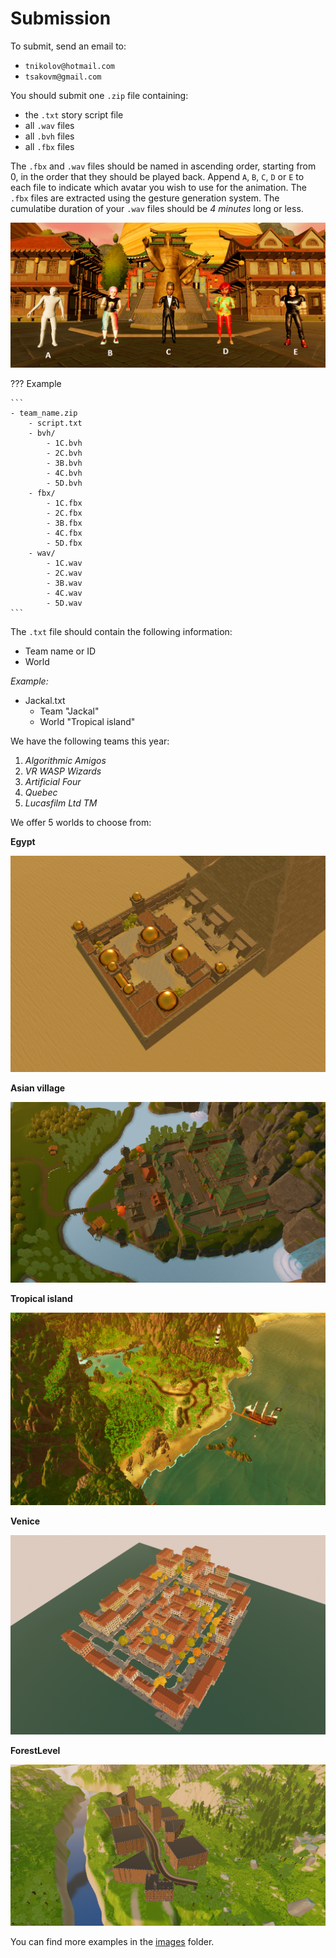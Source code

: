 # Submission
To submit, send an email to:

- `tnikolov@hotmail.com`
- `tsakovm@gmail.com`

You should submit one `.zip` file containing:

- the `.txt` story script file
- all `.wav` files
- all `.bvh` files
- all `.fbx` files

The `.fbx` and `.wav` files should be named in ascending order, starting from 0, in the order that they should be played back. Append `A`, `B`, `C`, `D` or `E` to each file to indicate which avatar you wish to use for the animation. The `.fbx` files are extracted using the gesture generation system. The cumulatibe duration of your `.wav` files should be *4 minutes* long or less.

![](./assets/images/avatars.png)

??? Example

    ```
    - team_name.zip
        - script.txt
        - bvh/
            - 1C.bvh
            - 2C.bvh
            - 3B.bvh
            - 4C.bvh
            - 5D.bvh
        - fbx/
            - 1C.fbx
            - 2C.fbx
            - 3B.fbx
            - 4C.fbx
            - 5D.fbx
        - wav/
            - 1C.wav
            - 2C.wav
            - 3B.wav
            - 4C.wav
            - 5D.wav
    ```

The `.txt` file should contain the following information:

- Team name or ID
- World

*Example:*

- Jackal.txt
    - Team "Jackal"
    - World "Tropical island"

We have the following teams this year:

1. *Algorithmic Amigos*
2. *VR WASP Wizards*
3. *Artificial Four*
4. *Quebec*
5. *Lucasfilm Ltd TM*

We offer 5 worlds to choose from:

**Egypt**

![](./assets/images/Egypt2.png)

**Asian village**

![](./assets/images/AsianVillage2.png)

**Tropical island**

![](./assets/images/Tropical2.png)

**Venice**

![](./assets/images/Venice2.png)

**ForestLevel**

![](./assets/images/ForestLevel2.png)

You can find more examples in the [images](https://github.com/Svito-zar/wasp-2023-summer-school/blob/main/Images/) folder.
